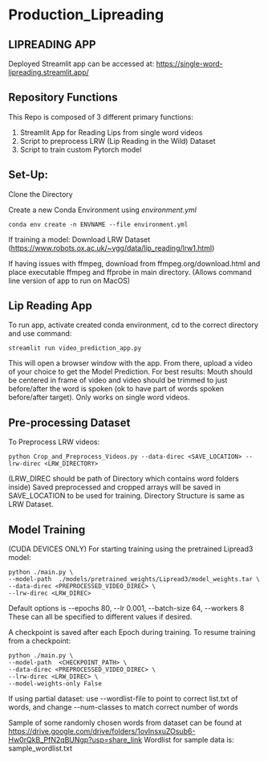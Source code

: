 # Production_Lipreading

## LIPREADING APP
Deployed Streamlit app can be accessed at: https://single-word-lipreading.streamlit.app/

## Repository Functions

This Repo is composed of 3 different primary functions:

1. Streamlit App for Reading Lips from single word videos
2. Script to preprocess LRW (Lip Reading in the Wild) Dataset
3. Script to train custom Pytorch model

## Set-Up:

Clone the Directory

Create a new Conda Environment using *environment.yml*


`conda env create -n ENVNAME --file environment.yml`

If training a model:
Download LRW Dataset (https://www.robots.ox.ac.uk/~vgg/data/lip_reading/lrw1.html)

If having issues with ffmpeg, download from ffmpeg.org/download.html and place executable ffmpeg and ffprobe in main directory. (Allows command line version of app to run on MacOS)

## Lip Reading App

To run app, activate created conda environment, cd to the correct directory and use command:

`streamlit run video_prediction_app.py`

This will open a browser window with the app. From there, upload a video of your choice to get the Model Prediction.
For best results: Mouth should be centered in frame of video and video should be trimmed to just before/after the word is spoken (ok to have part of words spoken before/after target). Only works on single word videos.

## Pre-processing Dataset

To Preprocess LRW videos:

`python Crop_and_Preprocess_Videos.py --data-direc <SAVE_LOCATION> --lrw-direc <LRW_DIRECTORY>`

(LRW_DIREC should be path of Directory which contains word folders inside)
Saved preprocessed and cropped arrays will be saved in SAVE_LOCATION to be used for training. Directory Structure is same as LRW Dataset.

## Model Training

(CUDA DEVICES ONLY)
For starting training using the pretrained Lipread3 model:
  
```
python ./main.py \
--model-path  ./models/pretrained_weights/Lipread3/model_weights.tar \
--data-direc <PREPROCESSED_VIDEO_DIREC> \
--lrw-direc <LRW_DIREC>
```

Default options is --epochs 80, --lr 0.001, --batch-size 64, --workers 8
These can all be specified to different values if desired.
  
A checkpoint is saved after each Epoch during training. To resume training from a checkpoint:
  
```
python ./main.py \
--model-path  <CHECKPOINT_PATH> \
--data-direc <PREPROCESSED_VIDEO_DIREC> \
--lrw-direc <LRW_DIREC> \
--model-weights-only False
```

If using partial dataset: use --wordlist-file to point to correct list.txt of words, and change --num-classes to match correct number of words

Sample of some randomly chosen words from dataset can be found at https://drive.google.com/drive/folders/1ovInsxuZOsub6-Hw0rQkB_PfN2qBUNgp?usp=share_link
Wordlist for sample data is: sample_wordlist.txt
